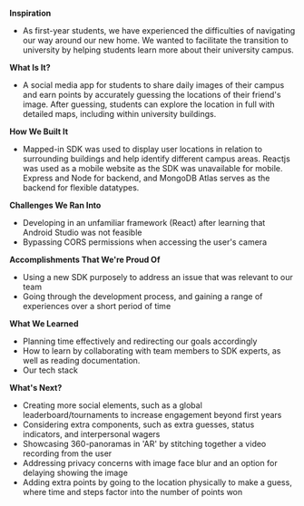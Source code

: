 **Inspiration**
- As first-year students, we have experienced the difficulties of navigating our way around our new home. We wanted to facilitate the transition to university by helping students learn more about their university campus.

**What Is It?**
- A social media app for students to share daily images of their campus and earn points by accurately guessing the locations of their friend's image. After guessing, students can explore the location in full with detailed maps, including within university buildings.

**How We Built It**
- Mapped-in SDK was used to display user locations in relation to surrounding buildings and help identify different campus areas. Reactjs was used as a mobile website as the SDK was unavailable for mobile. Express and Node for backend, and MongoDB Atlas serves as the backend for flexible datatypes.

**Challenges We Ran Into**
- Developing in an unfamiliar framework (React) after learning that Android Studio was not feasible
- Bypassing CORS permissions when accessing the user's camera

**Accomplishments That We're Proud Of**
- Using a new SDK purposely to address an issue that was relevant to our team
- Going through the development process, and gaining a range of experiences over a short period of time

**What We Learned**
- Planning time effectively and redirecting our goals accordingly
- How to learn by collaborating with team members to SDK experts, as well as reading documentation.
- Our tech stack
  
**What's Next?**
- Creating more social elements, such as a global leaderboard/tournaments to increase engagement beyond first years
- Considering extra components, such as extra guesses, status indicators, and interpersonal wagers
- Showcasing 360-panoramas in 'AR' by stitching together a video recording from the user
- Addressing privacy concerns with image face blur and an option for delaying showing the image
- Adding extra points by going to the location physically to make a guess, where time and steps factor into the number of points won

